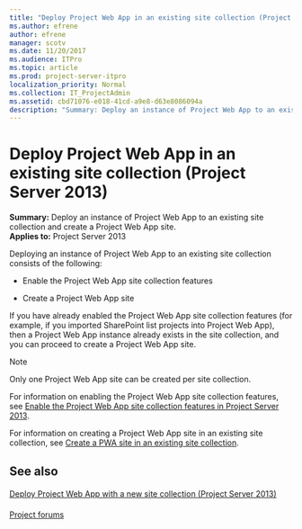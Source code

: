 ```yaml
---
title: "Deploy Project Web App in an existing site collection (Project Server 2013)"
ms.author: efrene
author: efrene
manager: scotv
ms.date: 11/20/2017
ms.audience: ITPro
ms.topic: article
ms.prod: project-server-itpro
localization_priority: Normal
ms.collection: IT_ProjectAdmin
ms.assetid: cbd71076-e018-41cd-a9e8-d63e8086094a
description: "Summary: Deploy an instance of Project Web App to an existing site collection and create a Project Web App site."
---
```


# Deploy Project Web App in an existing site collection (Project Server 2013)
 
 **Summary:** Deploy an instance of Project Web App to an existing site collection and create a Project Web App site.<br/>
**Applies to:** Project Server 2013
  
Deploying an instance of Project Web App to an existing site collection consists of the following:
  
- Enable the Project Web App site collection features
    
- Create a Project Web App site
    
If you have already enabled the Project Web App site collection features (for example, if you imported SharePoint list projects into Project Web App), then a Project Web App instance already exists in the site collection, and you can proceed to create a Project Web App site.
  
> [!NOTE]
> Only one Project Web App site can be created per site collection. 
  
For information on enabling the Project Web App site collection features, see [Enable the Project Web App site collection features in Project Server 2013](enable-the-project-web-app-site-collection-features-in-project-server-2013.md).
  
For information on creating a Project Web App site in an existing site collection, see [Create a PWA site in an existing site collection](create-a-pwa-site-in-an-existing-site-collection-0.md).
  
## See also

#### 

[Deploy Project Web App with a new site collection (Project Server 2013)](deploy-project-web-app-with-a-new-site-collection-project-server-2013.md)
#### 

[Project forums](https://social.technet.microsoft.com/Forums/en-US/category/project)

